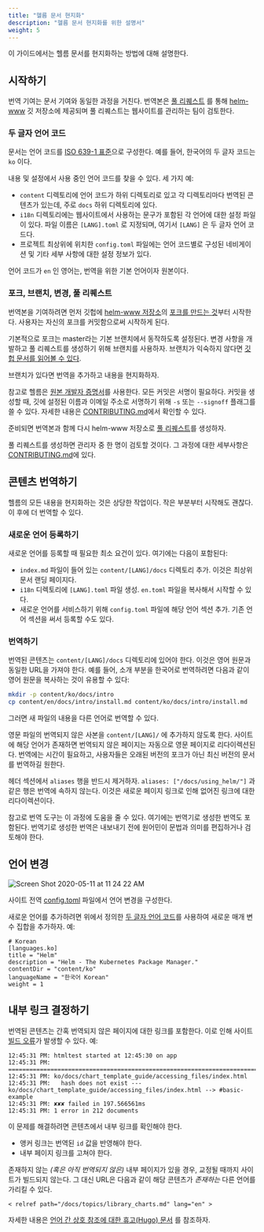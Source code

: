 ```yaml
---
title: "헬름 문서 현지화"
description: "헬름 문서 현지화를 위한 설명서"
weight: 5
---
```


이 가이드에서는 헬름 문서를 현지화하는 방법에 대해 설명한다.

## 시작하기

번역 기여는 문서 기여와 동일한 과정을 거친다.
번역본은 [풀
리퀘스트](https://help.github.com/en/github/collaborating-with-issues-and-pull-requests/about-pull-requests)
를 통해 [helm-www](https://github.com/helm/helm-www) 깃 저장소에 제공되며 풀 리퀘스트는
웹사이트를 관리하는 팀이 검토한다.

### 두 글자 언어 코드

문서는 언어 코드를 [ISO 639-1
표준](https://www.loc.gov/standards/iso639-2/php/code_list.php)으로 구성한다.
예를 들어, 한국어의 두 글자 코드는 `ko` 이다.

내용 및 설정에서 사용 중인 언어 코드를 찾을 수 있다.
세 가지 예:

- `content` 디렉토리에 언어 코드가 하위 디렉토리로 있고
  각 디렉토리마다 번역된 콘텐츠가 있는데,
  주로 `docs` 하위 디렉토리에 있다.
- `i18n` 디렉토리에는 웹사이트에서 사용하는 문구가 포함된
  각 언어에 대한 설정 파일이 있다.
  파일 이름은 `[LANG].toml` 로 지정되며, 여기서 `[LANG]` 은 두 글자 언어 코드다.
- 프로젝트 최상위에 위치한 `config.toml` 파일에는 언어 코드별로 구성된 네비게이션 및
  기타 세부 사항에 대한 설정 정보가 있다.

언어 코드가 `en` 인 영어는,
번역을 위한 기본 언어이자 원본이다.

### 포크, 브랜치, 변경, 풀 리퀘스트

번역본을 기여하려면 먼저 깃헙에 [helm-www 저장소](https://github.com/helm/helm-www)의
[포크를 만드는 것](https://help.github.com/en/github/getting-started-with-github/fork-a-repo)부터
시작한다.
사용자는 자신의 포크를 커밋함으로써 시작하게 된다.

기본적으로 포크는 master라는 기본 브랜치에서 동작하도록 설정된다.
변경 사항을 개발하고 풀 리퀘스트를 생성하기 위해 브랜치를 사용하자. 브랜치가 익숙하지 않다면
[깃헙 문서를
읽어볼 수 있다](https://help.github.com/en/github/collaborating-with-issues-and-pull-requests/about-branches).

브랜치가 있다면 번역을 추가하고 내용을
현지화하자.

참고로 헬름은 [원본 개발자 증명서](https://developercertificate.org/)를 사용한다.
모든 커밋은 서명이 필요하다.
커밋을 생성할 때, 깃에 설정된 이름과 이메일 주소로 서명하기 위해
`-s` 또는 `--signoff` 플래그를 쓸 수 있다.
자세한 내용은
[CONTRIBUTING.md](https://github.com/helm/helm-www/blob/main/CONTRIBUTING.md#sign-your-work)에서
확인할 수 있다.

준비되면 번역본과 함께 다시 helm-www 저장소로 [풀
리퀘스트](https://help.github.com/en/github/collaborating-with-issues-and-pull-requests/about-pull-requests)를
생성하자.

풀 리퀘스트를 생성하면 관리자 중 한 명이 검토할 것이다.
그 과정에 대한 세부사항은
[CONTRIBUTING.md](https://github.com/helm/helm-www/blob/main/CONTRIBUTING.md)에
있다.

## 콘텐츠 번역하기

헬름의 모든 내용을 현지화하는 것은 상당한 작업이다.
작은 부분부터 시작해도 괜찮다. 이 후에 더 번역할 수 있다.

### 새로운 언어 등록하기

새로운 언어를 등록할 때 필요한 최소 요건이 있다. 여기에는 다음이 포함된다:

- `index.md` 파일이 들어 있는 `content/[LANG]/docs` 디렉토리 추가.
  이것은 최상위 문서 랜딩 페이지다.
- `i18n` 디렉토리에 `[LANG].toml` 파일 생성.
  `en.toml` 파일을 복사해서 시작할 수 있다.
- 새로운 언어를 서비스하기 위해 `config.toml` 파일에 해당 언어 섹션 추가.
  기존 언어 섹션을 써서 등록할 수도 있다.

### 번역하기

번역된 콘텐츠는 `content/[LANG]/docs` 디렉토리에 있어야 한다. 이것은 영어 원문과 동일한 URL을
가져야 한다. 예를 들어, 소개 부분을 한국어로 번역하려면 다음과 같이 영어 원문을 복사하는 것이
유용할 수 있다:

```sh
mkdir -p content/ko/docs/intro
cp content/en/docs/intro/install.md content/ko/docs/intro/install.md
```

그러면 새 파일의 내용을 다른 언어로 번역할 수 있다.

영문 파일의 번역되지 않은 사본을 `content/[LANG]/` 에 추가하지 않도록 한다.
사이트에 해당 언어가 존재하면 번역되지 않은 페이지는 자동으로 영문 페이지로 리다이렉션된다.
번역에는 시간이 필요하고,
사용자들은 오래된 버전의 포크가 아닌 최신 버전의 문서를 번역하길 원한다.

헤더 섹션에서 `aliases` 행을 반드시 제거하자.
`aliases: ["/docs/using_helm/"]` 과 같은 행은 번역에 속하지 않는다.
이것은 새로운 페이지 링크로 인해 없어진 링크에 대한 리다이렉션이다.

참고로 번역 도구는 이 과정에 도움을 줄 수 있다.
여기에는 번역기로 생성한 번역도 포함된다.
번역기로 생성한 번역은 내보내기 전에
원어민이 문법과 의미를 편집하거나 검토해야 한다.


## 언어 변경

![Screen Shot 2020-05-11 at 11 24 22
AM](https://user-images.githubusercontent.com/686194/81597103-035de600-937a-11ea-9834-cd9dcef4e914.png)

사이트 전역 [config.toml](https://github.com/helm/helm-www/blob/main/config.toml#L83L89)
파일에서 언어 변경을 구성한다.

새로운 언어를 추가하려면 위에서 정의한 [두 글자
언어 코드](./localization/#두-글자-언어-코드)를 사용하여 새로운 매개 변수 집합을
추가하자. 예:

```
# Korean
[languages.ko]
title = "Helm"
description = "Helm - The Kubernetes Package Manager."
contentDir = "content/ko"
languageName = "한국어 Korean"
weight = 1
```

## 내부 링크 결정하기

번역된 콘텐츠는 간혹 번역되지 않은 페이지에 대한 링크를 포함한다. 이로 인해 사이트 [빌드
오류](https://app.netlify.com/sites/helm-merge/deploys)가 발생할 수 있다.
예:

```
12:45:31 PM: htmltest started at 12:45:30 on app
12:45:31 PM: ========================================================================
12:45:31 PM: ko/docs/chart_template_guide/accessing_files/index.html
12:45:31 PM:   hash does not exist --- ko/docs/chart_template_guide/accessing_files/index.html --> #basic-example
12:45:31 PM: ✘✘✘ failed in 197.566561ms
12:45:31 PM: 1 error in 212 documents
```

이 문제를 해결하려면 콘텐츠에서 내부 링크를 확인해야 한다.

* 앵커 링크는 번역된 `id` 값을 반영해야 한다.
* 내부 페이지 링크를 고쳐야 한다.

존재하지 않는 _(혹은 아직 번역되지 않은)_ 내부 페이지가 있을 경우,
교정될 때까지 사이트가 빌드되지 않는다.
그 대신 URL은 다음과 같이 해당 콘텐츠가 _존재하는_ 다른 언어를 가리킬 수 있다.

`< relref path="/docs/topics/library_charts.md" lang="en" >`

자세한 내용은 [언어 간 상호 참조에 대한 휴고(Hugo)
문서](https://gohugo.io/content-management/cross-references/#link-to-another-language-version)
를 참조하자.
